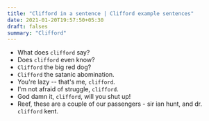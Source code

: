 ```yaml
---
title: "Clifford in a sentence | Clifford example sentences"
date: 2021-01-20T19:57:50+05:30
draft: falses
summary: "Clifford"
---
```

- What does `clifford` say?
- Does `clifford` even know?
- `Clifford` the big red dog?
- `Clifford` the satanic abomination.
- You're lazy -- that's me, `clifford`.
- I'm not afraid of struggle, `clifford`.
- God damn it, `clifford`, will you shut up!
- Reef, these are a couple of our passengers - sir ian hunt, and dr. `clifford` kent.
                 
